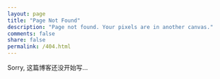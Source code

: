 ```yaml
---
layout: page
title: "Page Not Found"
description: "Page not found. Your pixels are in another canvas."
comments: false
share: false
permalink: /404.html
---  
```


Sorry, 这篇博客还没开始写...

<script type="text/javascript">
  var GOOG_FIXURL_LANG = 'en';
  var GOOG_FIXURL_SITE = '{{ site.url }}'
</script>
<script type="text/javascript"
  src="//linkhelp.clients.google.com/tbproxy/lh/wm/fixurl.js">
</script>
